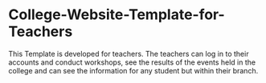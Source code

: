 # College-Website-Template-for-Teachers
This Template is developed for teachers. The teachers can log in to their accounts and conduct workshops, see the results of the events held in the college and can see the information for any student but within their branch.
